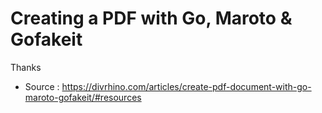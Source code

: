 # Creating a PDF with Go, Maroto & Gofakeit

Thanks

- Source : <https://divrhino.com/articles/create-pdf-document-with-go-maroto-gofakeit/#resources>
